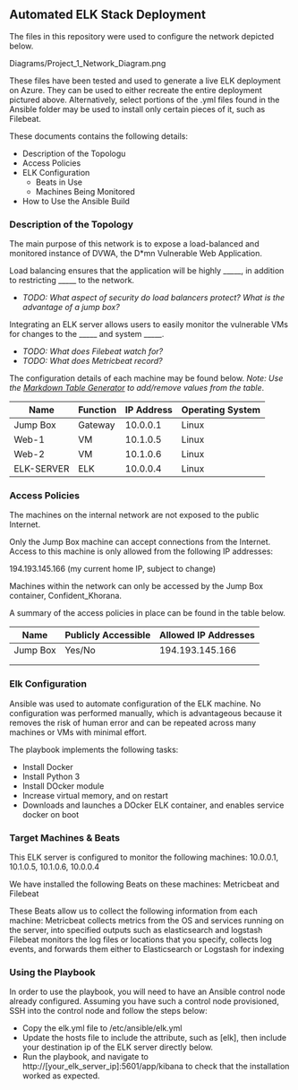 ## Automated ELK Stack Deployment

The files in this repository were used to configure the network depicted below.

Diagrams/Project_1_Network_Diagram.png

These files have been tested and used to generate a live ELK deployment on Azure. They can be used to either recreate the entire deployment pictured above. Alternatively, select portions of the .yml files found in the Ansible folder may be used to install only certain pieces of it, such as Filebeat.

These documents contains the following details:
- Description of the Topologu
- Access Policies
- ELK Configuration
  - Beats in Use
  - Machines Being Monitored
- How to Use the Ansible Build


### Description of the Topology

The main purpose of this network is to expose a load-balanced and monitored instance of DVWA, the D*mn Vulnerable Web Application.

Load balancing ensures that the application will be highly _____, in addition to restricting _____ to the network.
- _TODO: What aspect of security do load balancers protect? What is the advantage of a jump box?_

Integrating an ELK server allows users to easily monitor the vulnerable VMs for changes to the _____ and system _____.
- _TODO: What does Filebeat watch for?_
- _TODO: What does Metricbeat record?_

The configuration details of each machine may be found below.
_Note: Use the [Markdown Table Generator](http://www.tablesgenerator.com/markdown_tables) to add/remove values from the table_.

| Name     | Function | IP Address | Operating System |
|----------|----------|------------|------------------|
| Jump Box | Gateway  | 10.0.0.1   | Linux            |
| Web-1    | VM       | 10.1.0.5   | Linux            |
| Web-2    | VM       | 10.1.0.6   | Linux            |
|ELK-SERVER| ELK      | 10.0.0.4   | Linux            |

### Access Policies

The machines on the internal network are not exposed to the public Internet. 

Only the Jump Box machine can accept connections from the Internet. Access to this machine is only allowed from the following IP addresses:

194.193.145.166 (my current home IP, subject to change)

Machines within the network can only be accessed by the Jump Box container, Confident_Khorana.

A summary of the access policies in place can be found in the table below.

| Name     | Publicly Accessible | Allowed IP Addresses |
|----------|---------------------|----------------------|
| Jump Box | Yes/No              | 194.193.145.166      |
|          |                     |                      |
|          |                     |                      |

### Elk Configuration

Ansible was used to automate configuration of the ELK machine. No configuration was performed manually, which is advantageous because it removes the risk of human error and can be repeated across many machines or VMs with minimal effort.

The playbook implements the following tasks:
- Install Docker
- Install Python 3
- Install DOcker module
- Increase virtual memory, and on restart
- Downloads and launches a DOcker ELK container, and enables service docker on boot

### Target Machines & Beats
This ELK server is configured to monitor the following machines:
10.0.0.1, 10.1.0.5, 10.1.0.6, 10.0.0.4

We have installed the following Beats on these machines:
Metricbeat and Filebeat

These Beats allow us to collect the following information from each machine:
Metricbeat collects metrics from the OS and services running on the server, into specified outputs such as elasticsearch and logstash
Filebeat monitors the log files or locations that you specify, collects log events, and forwards them either to Elasticsearch or Logstash for indexing

### Using the Playbook
In order to use the playbook, you will need to have an Ansible control node already configured. Assuming you have such a control node provisioned, SSH into the control node and follow the steps below:
- Copy the elk.yml file to /etc/ansible/elk.yml
- Update the hosts file to include the attribute, such as [elk], then include your destination ip of the ELK server directly below.
- Run the playbook, and navigate to http://[your_elk_server_ip]:5601/app/kibana to check that the installation worked as expected.
